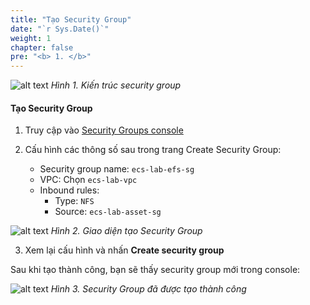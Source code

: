 ```yaml
---
title: "Tạo Security Group"
date: "`r Sys.Date()`"
weight: 1
chapter: false
pre: "<b> 1. </b>"
---
```


![alt text](/images/1-prerequisites/1.1-create-security-group/ECS-Lab-Networking-Storage-1.png)
*Hình 1. Kiến trúc security group*

#### Tạo Security Group

1. Truy cập vào [Security Groups console](https://console.aws.amazon.com/ec2/home?#SecurityGroups:)

2. Cấu hình các thông số sau trong trang Create Security Group:

   - Security group name: `ecs-lab-efs-sg`
   - VPC: Chọn `ecs-lab-vpc`
   - Inbound rules: 
     - Type: `NFS`
     - Source: `ecs-lab-asset-sg`

![alt text](/images/1-prerequisites/1.1-create-security-group/image-1.png)
*Hình 2. Giao diện tạo Security Group*

3. Xem lại cấu hình và nhấn **Create security group**

Sau khi tạo thành công, bạn sẽ thấy security group mới trong console:

![alt text](/images/1-prerequisites/1.1-create-security-group/image.png)
*Hình 3. Security Group đã được tạo thành công*